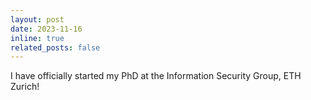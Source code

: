 ```yaml
---
layout: post
date: 2023-11-16
inline: true
related_posts: false
---
```


I have officially started my PhD at the Information Security Group, ETH Zurich!